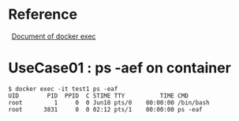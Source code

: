 # Reference
&ensp;[Document of docker exec](https://docs.docker.com/engine/reference/commandline/exec/)

# UseCase01 : ps -aef on container
```{bash}
$ docker exec -it test1 ps -eaf
UID        PID  PPID  C STIME TTY          TIME CMD
root         1     0  0 Jun18 pts/0    00:00:00 /bin/bash
root      3831     0  0 02:12 pts/1    00:00:00 ps -eaf
```
